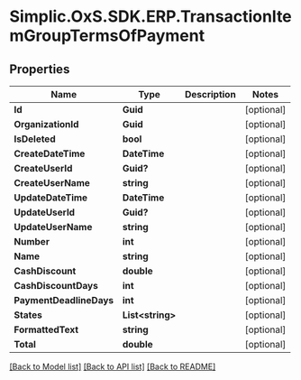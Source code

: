 # Simplic.OxS.SDK.ERP.TransactionItemGroupTermsOfPayment

## Properties

Name | Type | Description | Notes
------------ | ------------- | ------------- | -------------
**Id** | **Guid** |  | [optional] 
**OrganizationId** | **Guid** |  | [optional] 
**IsDeleted** | **bool** |  | [optional] 
**CreateDateTime** | **DateTime** |  | [optional] 
**CreateUserId** | **Guid?** |  | [optional] 
**CreateUserName** | **string** |  | [optional] 
**UpdateDateTime** | **DateTime** |  | [optional] 
**UpdateUserId** | **Guid?** |  | [optional] 
**UpdateUserName** | **string** |  | [optional] 
**Number** | **int** |  | [optional] 
**Name** | **string** |  | [optional] 
**CashDiscount** | **double** |  | [optional] 
**CashDiscountDays** | **int** |  | [optional] 
**PaymentDeadlineDays** | **int** |  | [optional] 
**States** | **List&lt;string&gt;** |  | [optional] 
**FormattedText** | **string** |  | [optional] 
**Total** | **double** |  | [optional] 

[[Back to Model list]](../README.md#documentation-for-models) [[Back to API list]](../README.md#documentation-for-api-endpoints) [[Back to README]](../README.md)

